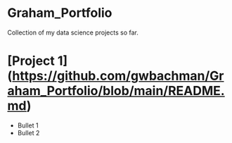 # Graham_Portfolio
Collection of my data science projects so far.

# [Project 1] (https://github.com/gwbachman/Graham_Portfolio/blob/main/README.md)
* Bullet 1
* Bullet 2
